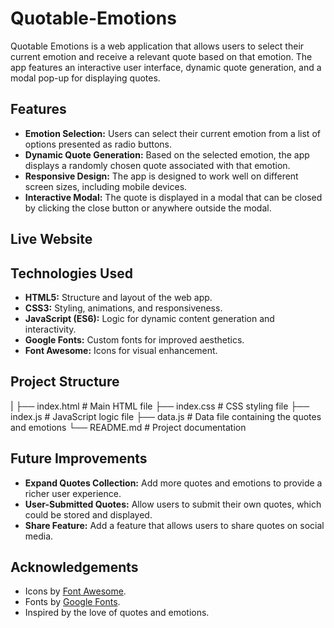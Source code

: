 # Quotable-Emotions
Quotable Emotions is a web application that allows users to select their current emotion and receive a relevant quote based on that emotion. The app features an interactive user interface, dynamic quote generation, and a modal pop-up for displaying quotes.

## Features

- **Emotion Selection:** Users can select their current emotion from a list of options presented as radio buttons.
- **Dynamic Quote Generation:** Based on the selected emotion, the app displays a randomly chosen quote associated with that emotion.
- **Responsive Design:** The app is designed to work well on different screen sizes, including mobile devices.
- **Interactive Modal:** The quote is displayed in a modal that can be closed by clicking the close button or anywhere outside the modal.

## Live Website

## Technologies Used

- **HTML5:** Structure and layout of the web app.
- **CSS3:** Styling, animations, and responsiveness.
- **JavaScript (ES6):** Logic for dynamic content generation and interactivity.
- **Google Fonts:** Custom fonts for improved aesthetics.
- **Font Awesome:** Icons for visual enhancement.

## Project Structure
|
├── index.html # Main HTML file
├── index.css # CSS styling file
├── index.js # JavaScript logic file
├── data.js # Data file containing the quotes and emotions
└── README.md # Project documentation

## Future Improvements

- **Expand Quotes Collection:** Add more quotes and emotions to provide a richer user experience.
- **User-Submitted Quotes:** Allow users to submit their own quotes, which could be stored and displayed.
- **Share Feature:** Add a feature that allows users to share quotes on social media.

## Acknowledgements

- Icons by [Font Awesome](https://fontawesome.com/).
- Fonts by [Google Fonts](https://fonts.google.com/).
- Inspired by the love of quotes and emotions.
